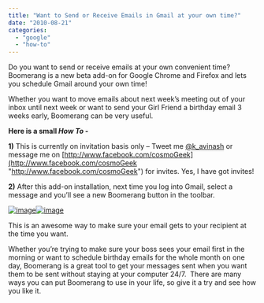 ```yaml
---
title: "Want to Send or Receive Emails in Gmail at your own time?"
date: "2010-08-21"
categories: 
  - "google"
  - "how-to"
---
```


Do you want to send or receive emails at your own convenient time? Boomerang is a new beta add-on for Google Chrome and Firefox and lets you schedule Gmail around your own time!

Whether you want to move emails about next week’s meeting out of your inbox until next week or want to send your Girl Friend a birthday email 3 weeks early, Boomerang can be very useful. 

**Here is a small _How To_ -**

**1)** This is currently on invitation basis only – Tweet me [@k\_avinash](http://twitter.com/k_avinash) or message me on [http://www.facebook.com/cosmoGeek](http://www.facebook.com/cosmoGeek "http://www.facebook.com/cosmoGeek") for invites. Yes, I have got invites!

**2)** After this add-on installation, next time you log into Gmail, select a message and you’ll see a new Boomerang button in the toolbar.

[![image](images/image%5B11%5D.png "image")![image](http://lh6.ggpht.com/_40bmzDo_mBs/TG-R4YcBVwI/AAAAAAAABTs/u7AEGsmV1sg/image_thumb%5B7%5D.png?imgmax=800 "image")](http://lh4.ggpht.com/_40bmzDo_mBs/TG-R17s9XJI/AAAAAAAABTg/yDR8DWASLoM/s1600-h/image%5B12%5D.png)

This is an awesome way to make sure your email gets to your recipient at the time you want.

Whether you’re trying to make sure your boss sees your email first in the morning or want to schedule birthday emails for the whole month on one day, Boomerang is a great tool to get your messages sent when you want them to be sent without staying at your computer 24/7.  There are many ways you can put Boomerang to use in your life, so give it a try and see how you like it.
